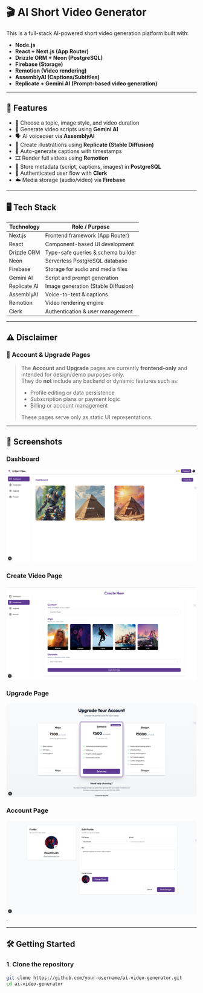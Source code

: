 # 🎬 AI Short Video Generator

This is a full-stack AI-powered short video generation platform built with:

- **Node.js**
- **React + Next.js (App Router)**
- **Drizzle ORM + Neon (PostgreSQL)**
- **Firebase (Storage)**
- **Remotion (Video rendering)**
- **AssemblyAI (Captions/Subtitles)**
- **Replicate + Gemini AI (Prompt-based video generation)**

---

## 🚀 Features

- 🎯 Choose a topic, image style, and video duration
- 🧠 Generate video scripts using **Gemini AI**
- 🗣️ AI voiceover via **AssemblyAI**
- 📸 Create illustrations using **Replicate (Stable Diffusion)**
- 📝 Auto-generate captions with timestamps
- 🎞️ Render full videos using **Remotion**
- 💾 Store metadata (script, captions, images) in **PostgreSQL**
- 🔐 Authenticated user flow with **Clerk**
- ☁️ Media storage (audio/video) via **Firebase**

---

## 🖥️ Tech Stack

| Technology   | Role / Purpose                      |
| ------------ | ----------------------------------- |
| Next.js      | Frontend framework (App Router)     |
| React        | Component-based UI development      |
| Drizzle ORM  | Type-safe queries & schema builder  |
| Neon         | Serverless PostgreSQL database      |
| Firebase     | Storage for audio and media files   |
| Gemini AI    | Script and prompt generation        |
| Replicate AI | Image generation (Stable Diffusion) |
| AssemblyAI   | Voice-to-text & captions            |
| Remotion     | Video rendering engine              |
| Clerk        | Authentication & user management    |

---

## ⚠️ Disclaimer

### 📄 Account & Upgrade Pages

> The **Account** and **Upgrade** pages are currently **frontend-only** and intended for design/demo purposes only.  
> They do **not** include any backend or dynamic features such as:
>
> - Profile editing or data persistence
> - Subscription plans or payment logic
> - Billing or account management
>
> These pages serve only as static UI representations.

---

## 📸 Screenshots

### Dashboard

![Dashboard](./public/screenshots/dashboard-page.png)

### Create Video Page

![Create Video](./public/screenshots/create-new-page.png)

### Upgrade Page

![Upgrade Page](./public/screenshots/upgrade-page.png)

### Account Page

![Account Page](./public/screenshots/accounts-page.png).

---

## 🛠️ Getting Started

### 1. Clone the repository

```bash
git clone https://github.com/your-username/ai-video-generator.git
cd ai-video-generator
```
